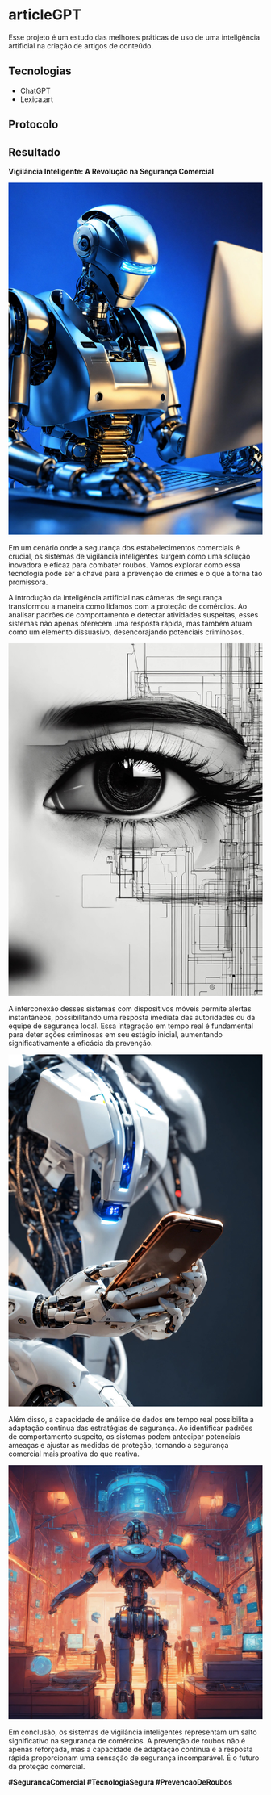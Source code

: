 # articleGPT

Esse projeto é um estudo das melhores práticas de uso de uma inteligência artificial na criação de artigos de conteúdo.

## Tecnologias

- ChatGPT
- Lexica.art

## Protocolo



## Resultado

**Vigilância Inteligente: A Revolução na Segurança Comercial**

![Vigilância Inteligente](images/metallic%20blue%20background%20with%20an%20AI%20robot%20agreeing.jpg)

Em um cenário onde a segurança dos estabelecimentos comerciais é crucial, os sistemas de vigilância inteligentes surgem como uma solução inovadora e eficaz para combater roubos. Vamos explorar como essa tecnologia pode ser a chave para a prevenção de crimes e o que a torna tão promissora.

A introdução da inteligência artificial nas câmeras de segurança transformou a maneira como lidamos com a proteção de comércios. Ao analisar padrões de comportamento e detectar atividades suspeitas, esses sistemas não apenas oferecem uma resposta rápida, mas também atuam como um elemento dissuasivo, desencorajando potenciais criminosos.

![Tech eye](images/technological%20eye.jpg)

A interconexão desses sistemas com dispositivos móveis permite alertas instantâneos, possibilitando uma resposta imediata das autoridades ou da equipe de segurança local. Essa integração em tempo real é fundamental para deter ações criminosas em seu estágio inicial, aumentando significativamente a eficácia da prevenção.

![Robot with smartphone](images/white%20cyborg%20arm%20vertically%20holding%20%20smartphone.jpg)

Além disso, a capacidade de análise de dados em tempo real possibilita a adaptação contínua das estratégias de segurança. Ao identificar padrões de comportamento suspeito, os sistemas podem antecipar potenciais ameaças e ajustar as medidas de proteção, tornando a segurança comercial mais proativa do que reativa.

![Robot analysing](images/illustrate%20how%20ai%20is%20influencing%20the%20economy%20and%20i.jpg)

Em conclusão, os sistemas de vigilância inteligentes representam um salto significativo na segurança de comércios. A prevenção de roubos não é apenas reforçada, mas a capacidade de adaptação contínua e a resposta rápida proporcionam uma sensação de segurança incomparável. É o futuro da proteção comercial.

**#SegurancaComercial #TecnologiaSegura #PrevencaoDeRoubos**